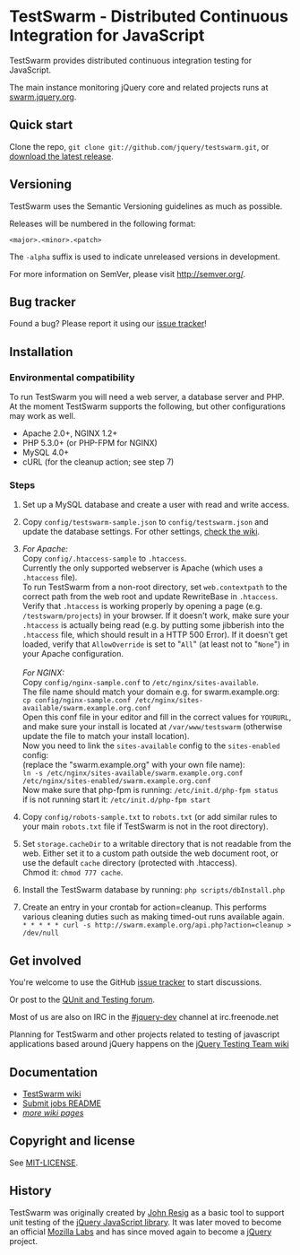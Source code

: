 TestSwarm - Distributed Continuous Integration for JavaScript
=================

TestSwarm provides distributed continuous integration testing for
JavaScript.

The main instance monitoring jQuery core and related projects runs at
[swarm.jquery.org](http://swarm.jquery.org/).



Quick start
----------

Clone the repo, `git clone git://github.com/jquery/testswarm.git`, or
[download the latest
release](https://github.com/jquery/testswarm/zipball/master).



Versioning
----------

TestSwarm uses the Semantic Versioning guidelines as much as possible.

Releases will be numbered in the following format:

`<major>.<minor>.<patch>`

The `-alpha` suffix is used to indicate unreleased versions in development.

For more information on SemVer, please visit http://semver.org/.



Bug tracker
-----------

Found a bug? Please report it using our [issue
tracker](https://github.com/jquery/testswarm/issues)!



Installation
-----------

### Environmental compatibility

To run TestSwarm you will need a web server, a database server and PHP.
At the moment TestSwarm supports the following, but other configurations
may work as well.

* Apache 2.0+, NGINX 1.2+
* PHP 5.3.0+ (or PHP-FPM for NGINX)
* MySQL 4.0+
* cURL (for the cleanup action; see step 7)

### Steps

1. Set up a MySQL database and create a user with read and write access.

1. Copy `config/testswarm-sample.json` to `config/testswarm.json` and
   update the database settings. For other settings,
   [check the wiki](https://github.com/jquery/testswarm/wiki/Settings).

1. *For Apache:*<br/>
   Copy `config/.htaccess-sample` to `.htaccess`.<br/>
   Currently the only supported webserver is Apache (which uses a `.htaccess`
   file).<br/>
   To run TestSwarm from a non-root directory, set `web.contextpath` to the
   correct path from the web root and update RewriteBase in `.htaccess`.
   Verify that `.htaccess` is working properly by opening a page (e.g.
   `/testswarm/projects`) in your browser. If it doesn't work, make sure your
   `.htaccess` is actually being read (e.g. by putting some jibberish into the
   `.htaccess` file, which should result in a HTTP 500 Error). If it doesn't
   get loaded, verify that `AllowOverride` is set to "`All`" (at least not to
   "`None`") in your Apache configuration.<br/>
   <br/>
   *For NGINX:*<br/>
   Copy `config/nginx-sample.conf` to `/etc/nginx/sites-available`.
   <br/>The file name should match your domain e.g. for swarm.example.org:<br/>
   `cp config/nginx-sample.conf /etc/nginx/sites-available/swarm.example.org.conf`
   <br/>Open this conf file in your editor and fill in the correct values for
   `YOURURL`, and make sure your install is located at `/var/www/testswarm`
   (otherwise update the file to match your install location).<br/>
   Now you need to link the `sites-available` config to the `sites-enabled` config:<br/>
   (replace the "swarm.example.org"  with your own file name):<br/>
   `ln -s /etc/nginx/sites-available/swarm.example.org.conf /etc/nginx/sites-enabled/swarm.example.org.conf`<br/>
   Now make sure that php-fpm is running: `/etc/init.d/php-fpm status`<br/>
   if is not running start it: `/etc/init.d/php-fpm start`

1. Copy `config/robots-sample.txt` to `robots.txt` (or add similar rules to your
   main `robots.txt` file if TestSwarm is not in the root directory).

1. Set `storage.cacheDir` to a writable directory that is not readable from the
   web. Either set it to a custom path outside the web document root, or use the
   default `cache` directory (protected with .htaccess).<br/>Chmod it:
   `chmod 777 cache`.

1. Install the TestSwarm database by running:
   `php scripts/dbInstall.php`

1. Create an entry in your crontab for action=cleanup. This performs various
   cleaning duties such as making timed-out runs available again.<br/>
   `* * * * * curl -s http://swarm.example.org/api.php?action=cleanup > /dev/null`


Get involved
---------------------

You're welcome to use the GitHub [issue tracker](https://github.com/jquery/testswarm/issues)
 to start discussions.

Or post to the [QUnit and Testing forum](https://forum.jquery.com/qunit-and-testing).

Most of us are also on IRC in the
[#jquery-dev](http://webchat.freenode.net/?channels=jquery-dev) channel at
irc.freenode.net

Planning for TestSwarm and other projects related to testing of javascript
applications based around jQuery happens on the [jQuery Testing Team
wiki](http://jquerytesting.pbworks.com)


Documentation
---------------------

* [TestSwarm wiki](https://github.com/jquery/testswarm/wiki)
* [Submit jobs README](https://github.com/jquery/testswarm/blob/master/scripts/addjob/README.md)
* _[more wiki pages](https://github.com/jquery/testswarm/wiki/_pages)_



Copyright and license
---------------------

See
[MIT-LICENSE](https://raw.github.com/jquery/testswarm/master/MIT-LICENSE).



History
---------------------

TestSwarm was originally created by [John Resig](http://ejohn.org/) as a
basic tool to support unit testing of the [jQuery JavaScript
library](http://jquery.com). It was later moved to become an official
[Mozilla Labs](http://labs.mozilla.com/) and has since moved again to become
a [jQuery](http://jquery.org/) project.
